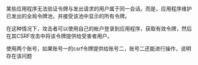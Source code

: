 某些应用程序无法验证令牌与发出请求的用户属于同一会话。而是，应用程序维护已发出的全局令牌池，并接受该池中显示的所有令牌。

在这种情况下，攻击者可以使用自己的帐户登录到应用程序，获取有效令牌，然后在其CSRF攻击中将该令牌提供给受害者用户。



使用两个账号，如果账号一的csrf令牌提供给账号二，账号二还能进行操作，说明存在该问题
